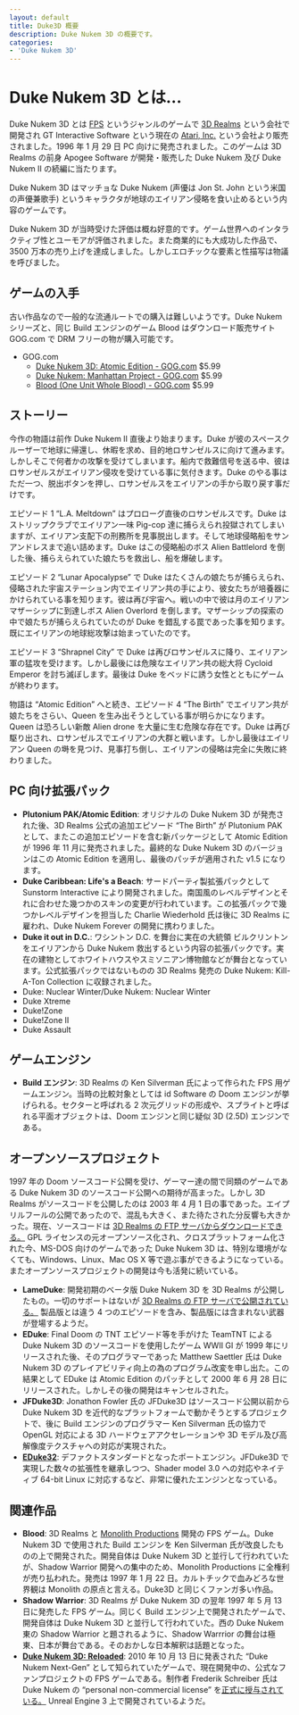 ```yaml
---
layout: default
title: Duke3D 概要
description: Duke Nukem 3D の概要です。
categories:
- 'Duke Nukem 3D'
---
```


Duke Nukem 3D とは...
=====================

Duke Nukem 3D とは [FPS](http://ja.wikipedia.org/wiki/%E3%83%95%E3%82%A1%E3%83%BC%E3%82%B9%E3%83%88%E3%83%91%E3%83%BC%E3%82%BD%E3%83%B3%E3%83%BB%E3%82%B7%E3%83%A5%E3%83%BC%E3%83%86%E3%82%A3%E3%83%B3%E3%82%B0%E3%82%B2%E3%83%BC%E3%83%A0) というジャンルのゲームで [3D Realms](http://www.3drealms.com/) という会社で開発され GT Interactive Software という現在の [Atari, Inc.](http://www.atari.com/store) という会社より販売されました。1996 年 1 月 29 日 PC 向けに発売されました。このゲームは 3D Realms の前身 Apogee Software が開発・販売した Duke Nukem 及び Duke Nukem II の続編に当たります。

Duke Nukem 3D はマッチョな Duke Nukem (声優は Jon St. John という米国の声優兼歌手) というキャラクタが地球のエイリアン侵略を食い止めるという内容のゲームです。

Duke Nukem 3D が当時受けた評価は概ね好意的です。ゲーム世界へのインタラクティブ性とユーモアが評価されました。また商業的にも大成功した作品で、3500 万本の売り上げを達成しました。しかしエロチックな要素と性描写は物議を呼びました。

ゲームの入手
------------

古い作品なので一般的な流通ルートでの購入は難しいようです。Duke Nukem シリーズと、同じ Build エンジンのゲーム Blood はダウンロード販売サイト GOG.com で DRM フリーの物が購入可能です。

* GOG.com
    * [Duke Nukem 3D: Atomic Edition - GOG.com](http://www.gog.com/en/gamecard/duke_nukem_3d_atomic_edition) $5.99
    * [Duke Nukem: Manhattan Project - GOG.com](http://www.gog.com/en/gamecard/duke_nukem_manhattan_project) $5.99
    * [Blood (One Unit Whole Blood) - GOG.com](http://www.gog.com/en/gamecard/one_unit_whole_blood) $5.99

ストーリー
----------

今作の物語は前作 Duke Nukem II 直後より始まります。Duke が彼のスペースクルーザーで地球に帰還し、休暇を求め、目的地ロサンゼルスに向けて進みます。しかしそこで何者かの攻撃を受けてしまいます。船内で救難信号を送る中、彼はロサンゼルスがエイリアン侵攻を受けている事に気付きます。Duke のやる事はただ一つ、脱出ボタンを押し、ロサンゼルスをエイリアンの手から取り戻す事だけです。

エピソード 1 &ldquo;L.A. Meltdown&rdquo; はプロローグ直後のロサンゼルスです。Duke はストリップクラブでエイリアン一味 Pig-cop 達に捕らえられ投獄されてしまいますが、エイリアン支配下の刑務所を見事脱出します。そして地球侵略船をサンアンドレスまで追い詰めます。Duke はこの侵略船のボス Alien Battlelord を倒した後、捕らえられていた娘たちを救出し、船を爆破します。

エピソード 2 &ldquo;Lunar Apocalypse&rdquo; で Duke はたくさんの娘たちが捕らえられ、侵略された宇宙ステーション内でエイリアン共の手により、彼女たちが培養器にかけられている事を知ります。彼は再び宇宙へ。戦いの中で彼は月のエイリアンマザーシップに到達しボス Alien Overlord を倒します。マザーシップの探索の中で娘たちが捕らえられていたのが Duke を錯乱する罠であった事を知ります。既にエイリアンの地球総攻撃は始まっていたのです。

エピソード 3 &ldquo;Shrapnel City&rdquo; で Duke は再びロサンゼルスに降り、エイリアン軍の猛攻を受けます。しかし最後には危険なエイリアン共の総大将 Cycloid Emperor を討ち滅ぼします。最後は Duke をベッドに誘う女性とともにゲームが終わります。

物語は &ldquo;Atomic Edition&rdquo; へと続き、エピソード 4 &ldquo;The Birth&rdquo; でエイリアン共が娘たちをさらい、Queen を生み出そうとしている事が明らかになります。Queen は恐ろしい新敵 Alien drone を大量に生む危険な存在です。Duke は再び駆り出され、ロサンゼルスでエイリアンの大群と戦います。しかし最後はエイリアン Queen の塒を見つけ、見事打ち倒し、エイリアンの侵略は完全に失敗に終わりました。

PC 向け拡張パック
-----------------

* **Plutonium PAK/Atomic Edition**: オリジナルの Duke Nukem 3D が発売された後、3D Realms 公式の追加エピソード &ldquo;The Birth&rdquo; が Plutonium PAK として、またこの追加エピソードを含む新パッケージとして Atomic Edition が 1996 年 11 月に発売されました。最終的な Duke Nukem 3D のバージョンはこの Atomic Edition を適用し、最後のパッチが適用された v1.5 になります。
* **Duke Caribbean: Life's a Beach**: サードパーティ製拡張パックとして Sunstorm Interactive により開発されました。南国風のレベルデザインとそれに合わせた幾つかのスキンの変更が行われています。この拡張パックで幾つかレベルデザインを担当した Charlie Wiederhold 氏は後に 3D Realms に雇われ、Duke Nukem Forever の開発に携わりました。
* **Duke it out in D.C.**: ワシントン D.C. を舞台に実在の大統領 ビルクリントンをエイリアンから Duke Nukem 救出するという内容の拡張パックです。実在の建物としてホワイトハウスやスミソニアン博物館などが舞台となっています。公式拡張パックではないものの 3D Realms 発売の Duke Nukem: Kill-A-Ton Collection に収録されました。
* Duke: Nuclear Winter/Duke Nukem: Nuclear Winter
* Duke Xtreme
* Duke!Zone
* Duke!Zone II
* Duke Assault

ゲームエンジン
--------------

* **Build エンジン**: 3D Realms の Ken Silverman 氏によって作られた FPS 用ゲームエンジン。当時の比較対象としては id Software の Doom エンジンが挙げられる。セクターと呼ばれる 2 次元グリッドの形成や、スプライトと呼ばれる平面オブジェクトは、Doom エンジンと同じ疑似 3D (2.5D) エンジンである。

オープンソースプロジェクト
--------------------------

1997 年の Doom ソースコード公開を受け、ゲーマー達の間で同類のゲームである Duke Nukem 3D のソースコード公開への期待が高まった。しかし 3D Realms がソースコードを公開したのは 2003 年 4 月 1 日の事であった。エイプリルフールの公開であったので、混乱も大きく、また待たされた分反響も大きかった。現在、ソースコードは [3D Realms の FTP サーバからダウンロードできる。](ftp://ftp.3drealms.com/source/) GPL ライセンスの元オープンソース化され、クロスプラットフォーム化された今、MS-DOS 向けのゲームであった Duke Nukem 3D は、特別な環境がなくても、Windows、Linux、Mac OS X 等で遊ぶ事ができるようになっている。またオープンソースプロジェクトの開発は今も活発に続いている。

* **LameDuke**: 開発初期のベータ版 Duke Nukem 3D を 3D Realms が公開したもの。一切のサポートはないが [3D Realms の FTP サーバで公開されている。](ftp://ftp.3drealms.com/misc/lameduke.zip) 製品版とは違う 4 つのエピソードを含み、製品版には含まれない武器が登場するようだ。
* **EDuke**: Final Doom の TNT エピソード等を手がけた TeamTNT による Duke Nukem 3D のソースコードを使用したゲーム WWII GI が 1999 年にリリースされた後、そのプログラマーであった Matthew Saettler 氏は Duke Nukem 3D のプレイアビリティ向上の為のプログラム改変を申し出た。この結果として EDuke は Atomic Edition のパッチとして 2000 年 6 月 28 日にリリースされた。しかしその後の開発はキャンセルされた。
* **JFDuke3D**: Jonathon Fowler 氏の JFDuke3D はソースコード公開以前から Duke Nukem 3D を近代的なプラットフォームで動かそうとするプロジェクトで、後に Build エンジンのプログラマー Ken Silverman 氏の協力で OpenGL 対応による 3D ハードウェアアクセレーションや 3D モデル及び高解像度テクスチャへの対応が実現された。
* **[EDuke32](http://www.eduke32.com/)**: デファクトスタンダードとなったポートエンジン。JFDuke3D で実現した数々の拡張性を継承しつつ、Shader model 3.0 への対応やネイティブ 64-bit Linux に対応するなど、非常に優れたエンジンとなっている。

関連作品
--------

* **Blood**: 3D Realms と [Monolith Productions](http://www.lith.com/) 開発の FPS ゲーム。Duke Nukem 3D で使用された Build エンジンを Ken Silverman 氏が改良したものの上で開発された。開発自体は Duke Nukem 3D と並行して行われていたが、Shadow Warrior 開発への集中のため、Monolith Productions に全権利が売り払われた。発売は 1997 年 1 月 22 日。カルトチックで血みどろな世界観は Monolith の原点と言える。Duke3D と同じくファンガ多い作品。
* **Shadow Warrior**: 3D Realms が Duke Nukem 3D の翌年 1997 年 5 月 13 日に発売した FPS ゲーム。同じく Build エンジン上で開発されたゲームで、開発自体は Duke Nukem 3D と並行して行われていた。西の Duke Nukem 東の Shadow Warrior と題されるように、Shadow Warrrior の舞台は極東、日本が舞台である。そのおかしな日本解釈は話題となった。
* **[Duke Nukem 3D: Reloaded](http://www.dukenukemreloaded.com/)**: 2010 年 10 月 13 日に発表された &ldquo;Duke Nukem Next-Gen&rdquo; として知られていたゲームで、現在開発中の、公式なファンプロジェクトの FPS ゲームである。制作者 Frederik Schreiber 氏は Duke Nukem の &ldquo;personal non-commercial license&rdquo; を[正式に授与されている。](http://gbxforums.gearboxsoftware.com/showthread.php?t=112564) Unreal Engine 3 上で開発されているようだ。
